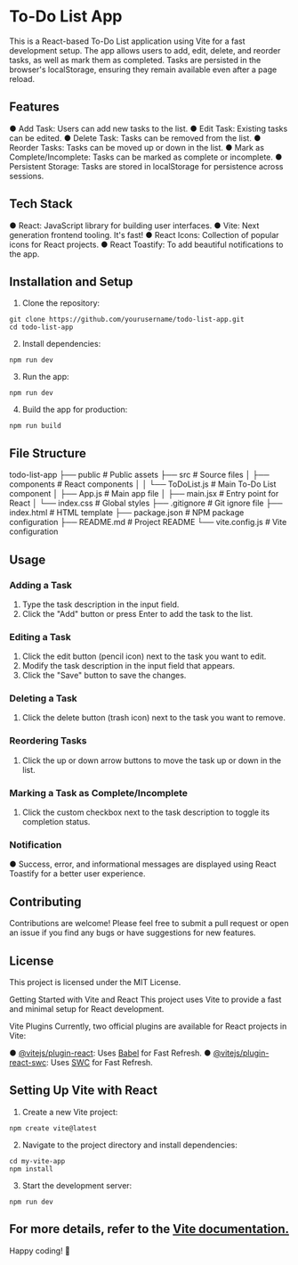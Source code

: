 # To-Do List App
This is a React-based To-Do List application using Vite for a fast development setup. The app allows users to add, edit, delete, and reorder tasks, as well as mark them as completed. Tasks are persisted in the browser's localStorage, ensuring they remain available even after a page reload.

## Features
● Add Task: Users can add new tasks to the list.
● Edit Task: Existing tasks can be edited.
● Delete Task: Tasks can be removed from the list.
● Reorder Tasks: Tasks can be moved up or down in the list.
● Mark as Complete/Incomplete: Tasks can be marked as complete or incomplete.
● Persistent Storage: Tasks are stored in localStorage for persistence across sessions.

## Tech Stack
● React: JavaScript library for building user interfaces.
● Vite: Next generation frontend tooling. It's fast!
● React Icons: Collection of popular icons for React projects.
● React Toastify: To add beautiful notifications to the app.

## Installation and Setup
1. Clone the repository:
```
git clone https://github.com/yourusername/todo-list-app.git
cd todo-list-app
```

2. Install dependencies:
```
npm run dev
```

3. Run the app:
```
npm run dev
```

4. Build the app for production:
```
npm run build
```

## File Structure
todo-list-app
├── public                  # Public assets
├── src                     # Source files
│   ├── components          # React components
│   │   └── ToDoList.js     # Main To-Do List component
│   ├── App.js              # Main app file
│   ├── main.jsx            # Entry point for React
│   └── index.css           # Global styles
├── .gitignore              # Git ignore file
├── index.html              # HTML template
├── package.json            # NPM package configuration
├── README.md               # Project README
└── vite.config.js          # Vite configuration

## Usage
### Adding a Task
1. Type the task description in the input field.
2. Click the "Add" button or press Enter to add the task to the list.
### Editing a Task
1. Click the edit button (pencil icon) next to the task you want to edit.
2. Modify the task description in the input field that appears.
3. Click the "Save" button to save the changes.
### Deleting a Task
1. Click the delete button (trash icon) next to the task you want to remove.
### Reordering Tasks
1. Click the up or down arrow buttons to move the task up or down in the list.
### Marking a Task as Complete/Incomplete
1. Click the custom checkbox next to the task description to toggle its completion status.
### Notification
● Success, error, and informational messages are displayed using React Toastify for a better user experience.
## Contributing
Contributions are welcome! Please feel free to submit a pull request or open an issue if you find any bugs or have suggestions for new features.

## License
This project is licensed under the MIT License.

Getting Started with Vite and React
This project uses Vite to provide a fast and minimal setup for React development.

Vite Plugins
Currently, two official plugins are available for React projects in Vite:

● [@vitejs/plugin-react](https://github.com/vitejs/vite-plugin-react/blob/main/packages/plugin-react/README.md): Uses [Babel](https://babeljs.io/) for Fast Refresh.
● [@vitejs/plugin-react-swc](https://github.com/vitejs/vite-plugin-react-swc): Uses [SWC](https://swc.rs/) for Fast Refresh.

## Setting Up Vite with React
1. Create a new Vite project:
```
npm create vite@latest
```

2. Navigate to the project directory and install dependencies:
```
cd my-vite-app
npm install
```

3. Start the development server:
```
npm run dev
```

For more details, refer to the [Vite documentation.](https://vitejs.dev/)
-------------------------------------------------------
Happy coding! 🚀



